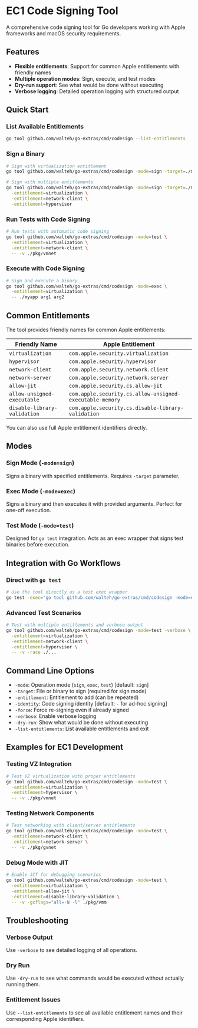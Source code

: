 # EC1 Code Signing Tool

A comprehensive code signing tool for Go developers working with Apple frameworks and macOS security requirements.

## Features

-   **Flexible entitlements**: Support for common Apple entitlements with friendly names
-   **Multiple operation modes**: Sign, execute, and test modes
-   **Dry-run support**: See what would be done without executing
-   **Verbose logging**: Detailed operation logging with structured output

## Quick Start

### List Available Entitlements

```bash
go tool github.com/walteh/go-extras/cmd/codesign --list-entitlements
```

### Sign a Binary

```bash
# Sign with virtualization entitlement
go tool github.com/walteh/go-extras/cmd/codesign -mode=sign -target=./myapp -entitlement=virtualization

# Sign with multiple entitlements
go tool github.com/walteh/go-extras/cmd/codesign -mode=sign -target=./myapp \
  -entitlement=virtualization \
  -entitlement=network-client \
  -entitlement=hypervisor
```

### Run Tests with Code Signing

```bash
# Run tests with automatic code signing
go tool github.com/walteh/go-extras/cmd/codesign -mode=test \
  -entitlement=virtualization \
  -entitlement=network-client \
  -- -v ./pkg/vmnet
```

### Execute with Code Signing

```bash
# Sign and execute a binary
go tool github.com/walteh/go-extras/cmd/codesign -mode=exec \
  -entitlement=virtualization \
  -- ./myapp arg1 arg2
```

## Common Entitlements

The tool provides friendly names for common Apple entitlements:

| Friendly Name                | Apple Entitlement                                        |
| ---------------------------- | -------------------------------------------------------- |
| `virtualization`             | `com.apple.security.virtualization`                      |
| `hypervisor`                 | `com.apple.security.hypervisor`                          |
| `network-client`             | `com.apple.security.network.client`                      |
| `network-server`             | `com.apple.security.network.server`                      |
| `allow-jit`                  | `com.apple.security.cs.allow-jit`                        |
| `allow-unsigned-executable`  | `com.apple.security.cs.allow-unsigned-executable-memory` |
| `disable-library-validation` | `com.apple.security.cs.disable-library-validation`       |

You can also use full Apple entitlement identifiers directly.

## Modes

### Sign Mode (`-mode=sign`)

Signs a binary with specified entitlements. Requires `-target` parameter.

### Exec Mode (`-mode=exec`)

Signs a binary and then executes it with provided arguments. Perfect for one-off execution.

### Test Mode (`-mode=test`)

Designed for `go test` integration. Acts as an exec wrapper that signs test binaries before execution.

## Integration with Go Workflows

### Direct with `go test`

```bash
# Use the tool directly as a test exec wrapper
go test -exec="go tool github.com/walteh/go-extras/cmd/codesign -mode=exec -entitlement=virtualization --" ./pkg/vmnet
```

### Advanced Test Scenarios

```bash
# Test with multiple entitlements and verbose output
go tool github.com/walteh/go-extras/cmd/codesign -mode=test -verbose \
  -entitlement=virtualization \
  -entitlement=network-client \
  -entitlement=hypervisor \
  -- -v -race ./...
```

## Command Line Options

-   `-mode`: Operation mode (`sign`, `exec`, `test`) [default: `sign`]
-   `-target`: File or binary to sign (required for sign mode)
-   `-entitlement`: Entitlement to add (can be repeated)
-   `-identity`: Code signing identity [default: `-` for ad-hoc signing]
-   `-force`: Force re-signing even if already signed
-   `-verbose`: Enable verbose logging
-   `-dry-run`: Show what would be done without executing
-   `-list-entitlements`: List available entitlements and exit

## Examples for EC1 Development

### Testing VZ Integration

```bash
# Test VZ virtualization with proper entitlements
go tool github.com/walteh/go-extras/cmd/codesign -mode=test \
  -entitlement=virtualization \
  -entitlement=hypervisor \
  -- -v ./pkg/vmnet
```

### Testing Network Components

```bash
# Test networking with client/server entitlements
go tool github.com/walteh/go-extras/cmd/codesign -mode=test \
  -entitlement=network-client \
  -entitlement=network-server \
  -- -v ./pkg/gvnet
```

### Debug Mode with JIT

```bash
# Enable JIT for debugging scenarios
go tool github.com/walteh/go-extras/cmd/codesign -mode=test \
  -entitlement=virtualization \
  -entitlement=allow-jit \
  -entitlement=disable-library-validation \
  -- -v -gcflags="all=-N -l" ./pkg/vmm
```

## Troubleshooting

### Verbose Output

Use `-verbose` to see detailed logging of all operations.

### Dry Run

Use `-dry-run` to see what commands would be executed without actually running them.

### Entitlement Issues

Use `--list-entitlements` to see all available entitlement names and their corresponding Apple identifiers.
